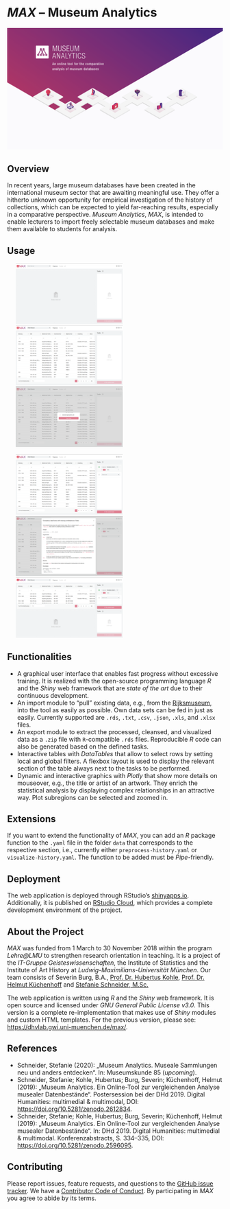 # *MAX* – Museum Analytics

![](www/images/max_wallpaper_en.png)


## Overview

In recent years, large museum databases have been created in the international museum sector that are awaiting meaningful use. They offer a hitherto unknown opportunity for empirical investigation of the history of collections, which can be expected to yield far-reaching results, especially in a comparative perspective. *Museum Analytics*, *MAX*, is intended to enable lecturers to import freely selectable museum databases and make them available to students for analysis.


## Usage

<p float="left">
	<img src="www/images/screenshot-1.png" width="250" hspace="20" />
	<img src="www/images/screenshot-2.png" width="250" hspace="20" /> 
	<img src="www/images/screenshot-3.png" width="250" hspace="20" />
</p>

<p float="left">
	<img src="www/images/screenshot-4.png" width="250" hspace="20" />
	<img src="www/images/screenshot-5.png" width="250" hspace="20" /> 
	<img src="www/images/screenshot-6.png" width="250" hspace="20" />
</p>


## Functionalities

* A graphical user interface that enables fast progress without excessive training. It is realized with the open-source programming language *R* and the *Shiny* web framework that are *state of the art* due to their continuous development.
* An import module to “pull” existing data, e.g., from the [Rijksmuseum](https://www.rijksmuseum.nl/), into the tool as easily as possible. Own data sets can be fed in just as easily. Currently supported are `.rds`, `.txt`, `.csv`, `.json`, `.xls`, and `.xlsx` files.
* An export module to extract the processed, cleansed, and visualized data as a `.zip` file with `R`-compatible `.rds` files. Reproducible *R* code can also be generated based on the defined tasks.
* Interactive tables with *DataTables* that allow to select rows by setting local and global filters. A flexbox layout is used to display the relevant section of the table always next to the tasks to be performed.
* Dynamic and interactive graphics with *Plotly* that show more details on mouseover, e.g., the title or artist of an artwork. They enrich the statistical analysis by displaying complex relationships in an attractive way. Plot subregions can be selected and zoomed in.


## Extensions

If you want to extend the functionality of *MAX*, you can add an *R* package function to the `.yaml` file in the folder `data` that corresponds to the respective section, i.e., currently either `preprocess-history.yaml` or `visualize-history.yaml`. The function to be added must be *Pipe*-friendly.


## Deployment

The web application is deployed through RStudio’s [shinyapps.io](https://sschneider.shinyapps.io/museum-analytics/). Additionally, it is published on [RStudio Cloud](https://rstudio.cloud/project/1077562), which provides a complete development environment of the project.


## About the Project

*MAX* was funded from 1 March to 30 November 2018 within the program *Lehre@LMU* to strengthen research orientation in teaching. It is a project of the *IT-Gruppe Geisteswissenschaften*, the Institute of Statistics and the Institute of Art History at *Ludwig-Maximilians-Universität München*. Our team consists of Severin Burg, B.A., [Prof. Dr. Hubertus Kohle](https://www.kunstgeschichte.uni-muenchen.de/personen/professoren_innen/kohle/index.html), [Prof. Dr. Helmut Küchenhoff](https://www.stablab.stat.uni-muenchen.de/personen/leitung/kuechenhoff1/index.html) and [Stefanie Schneider, M.Sc.](https://www.kunstgeschichte.uni-muenchen.de/personen/wiss_ma/schneider/index.html)

The web application is written using *R* and the *Shiny* web framework. It is open source and licensed under *GNU General Public License v3.0*. This version is a complete re-implementation that makes use of *Shiny* modules and custom HTML templates. For the previous version, please see: https://dhvlab.gwi.uni-muenchen.de/max/.


## References

* Schneider, Stefanie (2020): „Museum Analytics. Museale Sammlungen neu und anders entdecken“. In: Museumskunde 85 (*upcoming*).
* Schneider, Stefanie; Kohle, Hubertus; Burg, Severin; Küchenhoff, Helmut (2019): „Museum Analytics. Ein Online-Tool zur vergleichenden Analyse musealer Datenbestände“. Postersession bei der DHd 2019. Digital Humanities: multimedial & multimodal, DOI: https://doi.org/10.5281/zenodo.2612834.
* Schneider, Stefanie; Kohle, Hubertus; Burg, Severin; Küchenhoff, Helmut (2019): „Museum Analytics. Ein Online-Tool zur vergleichenden Analyse musealer Datenbestände“. In: DHd 2019. Digital Humanities: multimedial & multimodal. Konferenzabstracts, S. 334–335, DOI: https://doi.org/10.5281/zenodo.2596095.


## Contributing

Please report issues, feature requests, and questions to the [GitHub issue tracker](https://github.com/stefanieschneider/MAX/issues). We have a [Contributor Code of Conduct](https://github.com/stefanieschneider/MAX/blob/master/CODE_OF_CONDUCT.md). By participating in *MAX* you agree to abide by its terms.
